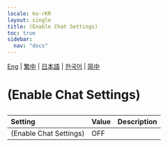 ```yaml
---
locale: ko-rKR
layout: single
title: (Enable Chat Settings)
toc: true
sidebar:
  nav: "docs"
---
```

[Eng](/dancexr/menu/2025.4/chat/enabled.md) | [繁中](/tw/dancexr/menu/2025.4/chat/enabled.md) | [日本語](/jp/dancexr/menu/2025.4/chat/enabled.md) | [한국어](/kr/dancexr/menu/2025.4/chat/enabled.md) | [简中](/zh/dancexr/menu/2025.4/chat/enabled.md)
# (Enable Chat Settings)
## 
| Setting | Value | Description |
| :--- | --- | :--- |
| (Enable Chat Settings) | OFF | 
